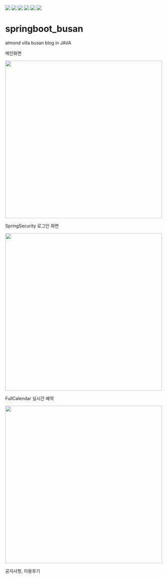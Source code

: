 <img src="https://img.shields.io/badge/springboot-6DB33F?style=flat&logo=springboot&logoColor=white"/>
<img src="https://img.shields.io/badge/JavaScript-F7DF1E?style=flat&logo=JavaScript&logoColor=white"/>
<img src="https://img.shields.io/badge/jquery-0769AD?style=flat&logo=jquery&logoColor=white"/>
<img src="https://img.shields.io/badge/Docker-2496ED?style=flat&logo=Docker&logoColor=white"/>
<img src="https://img.shields.io/badge/NGINX-009639?style=flat&logo=NGINX&logoColor=white"/>
<img src="https://img.shields.io/badge/githubactions-2088FF?style=flat&logo=githubactions&logoColor=white"/>

# springboot_busan
almond villa busan blog in JAVA

메인화면

<img src="https://github.com/Binjiho/springboot_busan/assets/49053985/a907688b-b6e9-4dae-9608-7094d351f71f" width="500" height="auto"/>

SpringSecurity 로그인 화면

<img src="https://github.com/Binjiho/springboot_busan/assets/49053985/1efb49a8-77fa-4a39-8ef0-34248e64fce3" width="500" height="auto"/>

FullCalendar 실시간 예약

<img src="https://github.com/Binjiho/springboot_busan/assets/49053985/fa53626d-0079-4555-b33e-d4c08dfac55a" width="500" height="auto"/>

공지사항, 이용후기